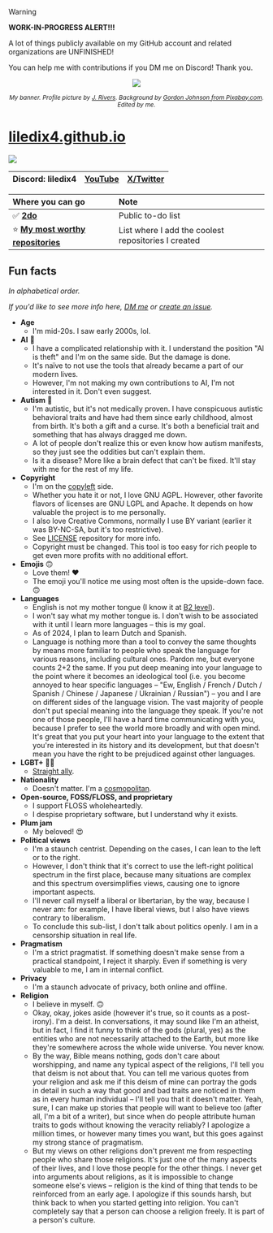 > [!WARNING]
> **WORK-IN-PROGRESS ALERT!!!**
>
> A lot of things publicly available on my GitHub account and related organizations are UNFINISHED!
>
> You can help me with contributions if you DM me on Discord! Thank you.

<div align="center">

![](https://github.com/user-attachments/assets/73b1e05d-4b4a-418d-a8ed-c727f02ec5be)

*<sup>My banner. Profile picture by [J. Rivers](https://www.youtube.com/@J.Rivers). Background by [Gordon Johnson from Pixabay.com](https://pixabay.com/vectors/colorful-prismatic-chromatic-1312779/). Edited by me.</sup>*
</div>

# [liledix4.github.io](https://liledix4.github.io)

![](https://discord.com/api/guilds/984458237841637386/embed.png)

| Discord: liledix4 | [YouTube](https://youtube.com/@liledix4) | [X/Twitter](https://x.com/liledix4) |
| :---------------: | :--------------------------------------: | :---------------------------------: |

| Where you can go                                                              | Note                                                |
| :---------------------------------------------------------------------------- | :-------------------------------------------------- |
| ✅ **[2do](https://github.com/users/liledix4/projects/15)**                      | Public to-do list                                   |
| ⭐ **[My most worthy repositories](https://github.com/stars/liledix4/lists/my)** | List where I add the coolest repositories I created |

## Fun facts

*In alphabetical order.*

*If you'd like to see more info here, [DM me](#liledix4githubio) or [create an issue](https://github.com/liledix4/liledix4/issues/new).*

- **Age**
    - I'm mid-20s. I saw early 2000s, lol.
- **AI** 🤖
    - I have a complicated relationship with it. I understand the position "AI is theft" and I'm on the same side. But the damage is done.
    - It's naïve to not use the tools that already became a part of our modern lives.
    - However, I'm not making my own contributions to AI, I'm not interested in it. Don't even suggest.
- **Autism** 🧠
    - I'm autistic, but it's not medically proven. I have conspicuous autistic behavioral traits and have had them since early childhood, almost from birth. It's both a gift and a curse. It's both a beneficial trait and something that has always dragged me down.
    - A lot of people don't realize this or even know how autism manifests, so they just see the oddities but can't explain them.
    - Is it a disease? More like a brain defect that can't be fixed. It'll stay with me for the rest of my life.
- **Copyright**
    - I'm on the [copyleft](https://en.wikipedia.org/wiki/Copyleft) side.
    - Whether you hate it or not, I love GNU AGPL. However, other favorite flavors of licenses are GNU LGPL and Apache. It depends on how valuable the project is to me personally.
    - I also love Creative Commons, normally I use BY variant (earlier it was BY-NC-SA, but it's too restrictive).
    - See [LICENSE](https://github.com/liledix4/LICENSE) repository for more info.
    - Copyright must be changed. This tool is too easy for rich people to get even more profits with no additional effort.
- **Emojis** 🙃
    - Love them! ❤️
    - The emoji you'll notice me using most often is the upside-down face. 🙃
- **Languages**
    - English is not my mother tongue (I know it at [B2 level](https://en.wikipedia.org/wiki/Common_European_Framework_of_Reference_for_Languages)).
    - I won't say what my mother tongue is. I don't wish to be associated with it until I learn more languages – this is my goal.
    - As of 2024, I plan to learn Dutch and Spanish.
    - Language is nothing more than a tool to convey the same thoughts by means more familiar to people who speak the language for various reasons, including cultural ones. Pardon me, but everyone counts 2+2 the same. If you put deep meaning into your language to the point where it becomes an ideological tool (i.e. you become annoyed to hear specific languages – "Ew, English / French / Dutch / Spanish / Chinese / Japanese / Ukrainian / Russian") – you and I are on different sides of the language vision. The vast majority of people don't put special meaning into the language they speak. If you're not one of those people, I'll have a hard time communicating with you, because I prefer to see the world more broadly and with open mind. It's great that you put your heart into your language to the extent that you're interested in its history and its development, but that doesn't mean you have the right to be prejudiced against other languages.
- **LGBT+** 🏳️‍🌈
    - [Straight ally](https://en.wikipedia.org/wiki/Straight_ally).
- **Nationality**
    - Doesn't matter. I'm a [cosmopolitan](https://en.wikipedia.org/wiki/Cosmopolitanism).
- **Open-source, FOSS/FLOSS, and proprietary**
    - I support FLOSS wholeheartedly.
    - I despise proprietary software, but I understand why it exists.
- **Plum jam**
    - My beloved! 😍
- **Political views**
    - I'm a staunch centrist. Depending on the cases, I can lean to the left or to the right.
    - However, I don't think that it's correct to use the left-right political spectrum in the first place, because many situations are complex and this spectrum oversimplifies views, causing one to ignore important aspects.
    - I'll never call myself a liberal or libertarian, by the way, because I never am: for example, I have liberal views, but I also have views contrary to liberalism.
    - To conclude this sub-list, I don't talk about politics openly. I am in a censorship situation in real life.
- **Pragmatism**
    - I'm a strict pragmatist. If something doesn't make sense from a practical standpoint, I reject it sharply. Even if something is very valuable to me, I am in internal conflict.
- **Privacy**
    - I'm a staunch advocate of privacy, both online and offline.
- **Religion**
    - I believe in myself. 🙃
    - Okay, okay, jokes aside (however it's true, so it counts as a post-irony). I'm a deist. In conversations, it may sound like I'm an atheist, but in fact, I find it funny to think of the gods (plural, yes) as the entities who are not necessarily attached to the Earth, but more like they're somewhere across the whole wide universe. You never know.
    - By the way, Bible means nothing, gods don't care about worshipping, and name any typical aspect of the religions, I'll tell you that deism is not about that. You can tell me various quotes from your religion and ask me if this deism of mine can portray the gods in detail in such a way that good and bad traits are noticed in them as in every human individual – I'll tell you that it doesn't matter. Yeah, sure, I can make up stories that people will want to believe too (after all, I'm a bit of a writer), but since when do people attribute human traits to gods without knowing the veracity reliably? I apologize a million times, or however many times you want, but this goes against my strong stance of pragmatism.
    - But my views on other religions don't prevent me from respecting people who share those religions. It's just one of the many aspects of their lives, and I love those people for the other things. I never get into arguments about religions, as it is impossible to change someone else's views – religion is the kind of thing that tends to be reinforced from an early age. I apologize if this sounds harsh, but think back to when you started getting into religion. You can't completely say that a person can choose a religion freely. It is part of a person's culture.

